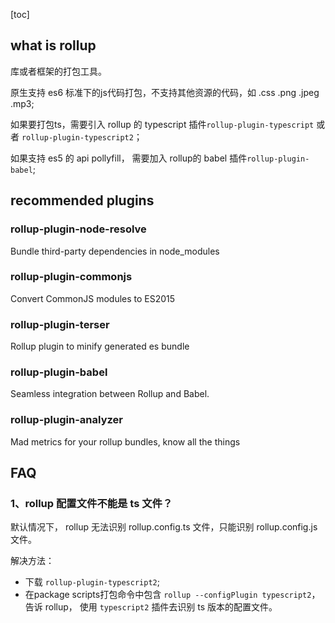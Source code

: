[toc]

## what is rollup
库或者框架的打包工具。

原生支持 es6 标准下的js代码打包，不支持其他资源的代码，如 .css .png .jpeg .mp3;

如果要打包ts，需要引入 rollup 的 typescript 插件`rollup-plugin-typescript` 或者 `rollup-plugin-typescript2`；

如果支持 es5 的 api pollyfill， 需要加入 rollup的 babel 插件`rollup-plugin-babel`;

## recommended plugins
### rollup-plugin-node-resolve
Bundle third-party dependencies in node_modules

### rollup-plugin-commonjs
Convert CommonJS modules to ES2015

### rollup-plugin-terser
Rollup plugin to minify generated es bundle

### rollup-plugin-babel
Seamless integration between Rollup and Babel.

### rollup-plugin-analyzer
Mad metrics for your rollup bundles, know all the things



## FAQ
### 1、rollup 配置文件不能是 ts 文件？
默认情况下， rollup 无法识别 rollup.config.ts 文件，只能识别 rollup.config.js 文件。

解决方法：
* 下载 `rollup-plugin-typescript2`;
* 在package scripts打包命令中包含 `rollup --configPlugin typescript2`，告诉 rollup， 使用 `typescript2` 插件去识别 ts 版本的配置文件。